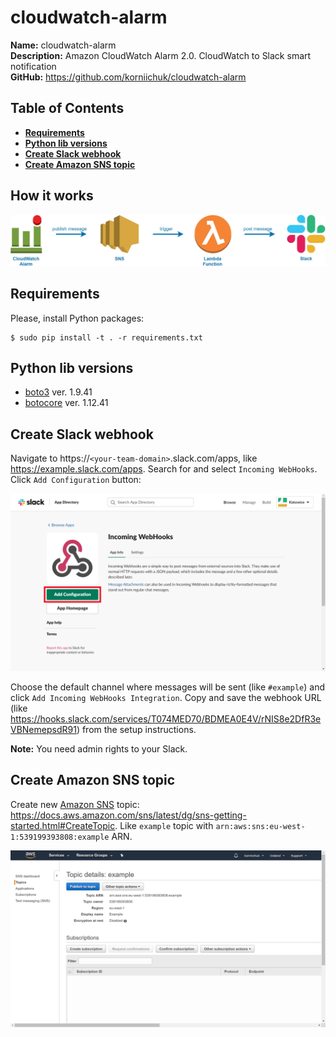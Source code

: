 # cloudwatch-alarm
**Name:** cloudwatch-alarm<br>
**Description:** Amazon CloudWatch Alarm 2.0. CloudWatch to Slack smart notification<br>
**GitHub:** https://github.com/korniichuk/cloudwatch-alarm

## Table of Contents
* **[Requirements](#requirements)**
* **[Python lib versions](#python-lib-versions)**
* **[Create Slack webhook](#create-slack-webhook)**
* **[Create Amazon SNS topic](#create-amazon-sns-topic)**

## How it works
![how_it_works.jpg](img/how_it_works.jpg "How it works")

## Requirements
Please, install Python packages:
```
$ sudo pip install -t . -r requirements.txt
```

## Python lib versions
* [boto3](https://pypi.org/project/boto3/) ver. 1.9.41
* [botocore](https://pypi.org/project/botocore/) ver. 1.12.41

## Create Slack webhook
Navigate to https://`<your-team-domain>`.slack.com/apps, like https://example.slack.com/apps. Search for and select `Incoming WebHooks`. Click `Add Configuration` button:

![slack_-_add_configuration.png](img/slack_-_add_configuration.png "Create Slack webhook. Add Configuration")

Choose the default channel where messages will be sent (like `#example`) and click `Add Incoming WebHooks Integration`. Copy and save the webhook URL (like https://hooks.slack.com/services/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) from the setup instructions.

**Note:** You need admin rights to your Slack.

## Create Amazon SNS topic
Create new [Amazon SNS](https://aws.amazon.com/sns/) topic: https://docs.aws.amazon.com/sns/latest/dg/sns-getting-started.html#CreateTopic. Like `example` topic with `arn:aws:sns:eu-west-1:539199393808:example` ARN.

![sns_-_topic_details.png](img/sns_-_topic_details.png "Create Amazon SNS topic. Topic details")
